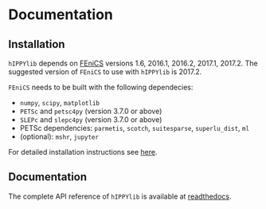 # Documentation

## Installation

`hIPPYlib` depends on [FEniCS](http://fenicsproject.org/) versions 1.6, 2016.1, 2016.2, 2017.1, 2017.2.
The suggested version of `FEniCS` to use with `hIPPYlib` is 2017.2.

`FEniCS` needs to be built with the following dependecies:

 - `numpy`, `scipy`, `matplotlib`
 - `PETSc` and `petsc4py` (version 3.7.0 or above)
 - `SLEPc` and `slepc4py` (version 3.7.0 or above)
 - PETSc dependencies: `parmetis`, `scotch`, `suitesparse`, `superlu_dist`, `ml`
 - (optional): `mshr`, `jupyter`

For detailed installation instructions see [here](http://hippylib.readthedocs.io/en/latest/installation.html).

## Documentation

The complete API reference of `hIPPYlib` is available at [readthedocs](http://hippylib.readthedocs.io/en/latest/modules.html).

